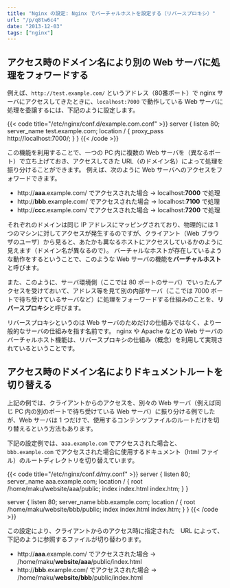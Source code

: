 ```yaml
---
title: "Nginx の設定: Nginx でバーチャルホストを設定する（リバースプロキシ）"
url: "/p/q8tw6c4"
date: "2013-12-03"
tags: ["nginx"]
---
```


アクセス時のドメイン名により別の Web サーバに処理をフォワードする
----

例えば、`http://test.example.com/` というアドレス（80番ポート）で nginx サーバにアクセスしてきたときに、`localhost:7000` で動作している Web サーバに処理を委譲するには、下記のように設定します。

{{< code title="/etc/nginx/conf.d/example.com.conf" >}}
server {
    listen 80;
    server_name test.example.com;
    location / {
        proxy_pass http://localhost:7000/;
    }
}
{{< /code >}}

この機能を利用することで、一つの PC 内に複数の Web サーバを（異なるポート）で立ち上げておき、アクセスしてきた URL（のドメイン名）によって処理を振り分けることができます。
例えば、次のように Web サーバへのアクセスをフォワードできます。

- http://**aaa**.example.com/ でアクセスされた場合 → localhost:**7000** で処理
- http://**bbb**.example.com/ でアクセスされた場合 → localhost:**7100** で処理
- http://**ccc**.example.com/ でアクセスされた場合 → localhost:**7200** で処理

それぞれのドメインは同じ IP アドレスにマッピングされており、物理的には 1 つのマシンに対してアクセスが発生するのですが、クライアント（Web ブラウザのユーザ）から見ると、あたかも異なるホストにアクセスしているかのように見えます（ドメイン名が異なるので）。
バーチャルなホストが存在しているような動作をするということで、このような Web サーバの機能を**バーチャルホスト**と呼びます。

また、このように、サーバ環境側（ここでは 80 ポートのサーバ）でいったんアクセスを受けておいて、アドレス等を見て別の内部サーバ（ここでは 7000 ポートで待ち受けているサーバなど）に処理をフォーワードする仕組みのことを、**リバースプロキシ**と呼びます。

リバースプロキシというのは Web サーバのためだけの仕組みではなく、より一般的なサーバの仕組みを指す名前です。
nginx や Apache などの Web サーバのバーチャルホスト機能は、リバースプロキシの仕組み（概念）を利用して実現されているということです。


アクセス時のドメイン名によりドキュメントルートを切り替える
----

上記の例では、クライアントからのアクセスを、別々の Web サーバ（例えば同じ PC 内の別のポートで待ち受けている Web サーバ）に振り分ける例でしたが、Web サーバは 1 つだけで、使用するコンテンツファイルのルートだけを切り替えるという方法もあります。

下記の設定例では、`aaa.example.com` でアクセスされた場合と、`bbb.example.com` でアクセスされた場合に使用するドキュメント（html ファイル）のルートディレクトリを切り替えています。

{{< code title="/etc/nginx/conf.d/my.conf" >}}
server {
    listen 80;
    server_name aaa.example.com;
    location / {
        root /home/maku/website/aaa/public;
        index index.html index.htm;
    }
}

server {
    listen 80;
    server_name bbb.example.com;
    location / {
        root /home/maku/website/bbb/public;
        index index.html index.htm;
    }
}
{{< /code >}}

この設定により、クライアントからのアクセス時に指定された　URL によって、下記のように参照するファイルが切り替わります。

- http://**aaa**.example.com/ でアクセスされた場合 → /home/maku/**website/aaa**/public/index.html
- http://**bbb**.example.com/ でアクセスされた場合 → /home/maku/**website/bbb**/public/index.html

